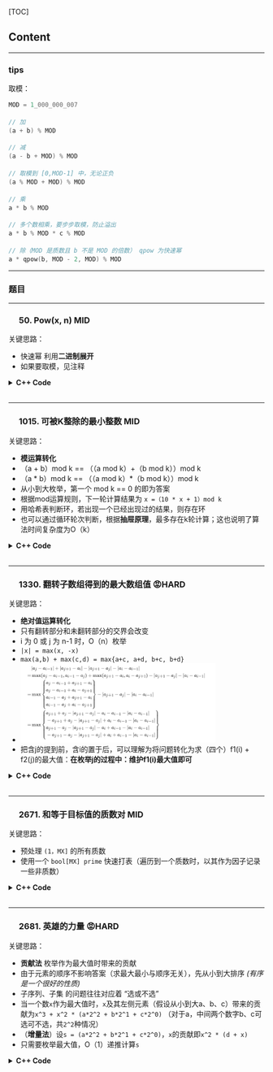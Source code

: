 [TOC]
## Content

---
### tips
取模：
```c++
MOD = 1_000_000_007

// 加
(a + b) % MOD

// 减
(a - b + MOD) % MOD

// 取模到 [0,MOD-1] 中，无论正负
(a % MOD + MOD) % MOD

// 乘
a * b % MOD

// 多个数相乘，要步步取模，防止溢出
a * b % MOD * c % MOD

// 除（MOD 是质数且 b 不是 MOD 的倍数） qpow 为快速幂
a * qpow(b, MOD - 2, MOD) % MOD
```

------
### 题目

---
### &emsp; 50. Pow(x, n) MID
关键思路：  
- 快速幂 利用<b>二进制展开</b>
- 如果要取模，见注释 

<details> 
<summary> <b>C++ Code</b> </summary>

```c++
class Solution {
public:
    double myPow(double x, int n) {
        long long N = n;
        if(N < 0)
        {
            x = 1.0/x;
            N = -N;
        }
        double ans = 1.0;
        double x_contribute = x;
        while(N > 0)
        {
            if(N & 0x1 == 1)
                ans *= x_contribute; // ans = ans * x_contirbute % M
            
            x_contribute *= x_contribute; // 将贡献不断地平方
            // x_contribute = x_contribute * x_contribute % M
            N >>= 1;
        }
        return ans;
    }
};
```
</details> 
<br>

---
### &emsp; 1015. 可被K整除的最小整数 MID
关键思路：  
- <b>模运算转化</b>
- （a + b）mod k == （（a mod k）+（b mod k））mod k
- （a * b）mod k == （（a mod k）*（b mod k））mod k
- 从小到大枚举，第一个 mod k == 0 的即为答案
- 根据mod运算规则，下一轮计算结果为 `x =（10 * x + 1）mod k`
- 用哈希表判断环，若出现一个已经出现过的结果，则存在环
- 也可以通过循环轮次判断，根据<b>抽屉原理</b>，最多存在k轮计算；这也说明了算法时间复杂度为O（k）

<details> 
<summary> <b>C++ Code</b> </summary>

```c++
class Solution {
public:
    int smallestRepunitDivByK(int k) {
        unordered_set<int> seen;
        int x = 1 % k;
        while(x && !seen.count(x))
        {
            seen.insert(x);
            x = (x*10 + 1) % k;
        }
        return x ? -1 : seen.size() + 1;    
    }
};
```
</details> 
<br>

---
### &emsp; 1330. 翻转子数组得到的最大数组值 :rage:HARD
关键思路：  
- <b>绝对值运算转化</b>
- 只有翻转部分和未翻转部分的交界会改变
- i 为 0 或 j 为 n-1 时，O（n）枚举
- `|x| = max(x, -x)`
- `max(a,b) + max(c,d) = max{a+c, a+d, b+c, b+d}`
- <img src ="./pic/math_1.png" width = "80%">
- 把含j的提到前，含i的置于后，可以理解为将问题转化为求（四个）f1(i) + f2(j)的最大值：**在枚举j的过程中：维护f1(i)最大值即可**

<details> 
<summary> <b>C++ Code</b> </summary>

```c++
class Solution {
public:
    static constexpr int INF = 0x3f3f3f3f;

    int maxValueAfterReverse(vector<int>& nums) {
        const int n = nums.size();
        const int a = nums[0], b = nums[n-1];
        int premax[2][2] = {-INF, -INF, -INF, -INF};
        int sum = 0, ans = 0;
        for(int i = 1; i < n; i++)
        {
            const int x = nums[i-1], y = nums[i], d = abs(x-y);
            sum += d;
            ans = max(ans, max({
                abs(x - b), // j为n-1的特殊情况 枚举子数组左端点
                abs(y - a), // i为0的特殊情况 枚举子数组右端点
                premax[0][0] - x - y,
                premax[0][1] - x + y,
                premax[1][0] + x - y,
                premax[1][1] + x + y
            }) - d);
            // 更新前缀最大值信息
            premax[0][0] = max(premax[0][0], x + y - d);
            premax[0][1] = max(premax[0][1], x - y - d);
            premax[1][0] = max(premax[1][0], -x + y - d);
            premax[1][1] = max(premax[1][1], -x - y - d);
        }
        return sum + ans;
    }
};
```
</details> 
<br>

---
### &emsp; 2671. 和等于目标值的质数对 MID
关键思路：  
- 预处理 `(1，MX]` 的所有质数
- 使用一个 `bool[MX] prime` 快速打表（遍历到一个质数时，以其作为因子记录一些非质数）

<details> 
<summary> <b>C++ Code</b> </summary>

```c++
const int MX = 1e6;
vector<int> primes;
bool np[MX + 1]; // 非质数时true

// 预处理计算质数
int init = []() {
    for (int i = 2; i <= MX; i++)
    {
        if(!np[i])
        {
            primes.push_back(i);
            for(int j = i; j <= MX / i; j++) // 避免溢出的写法
                np[i * j] = true; // i作为质因子 打表
        }
    }
    return 0;
}();

class Solution {
public:
    vector<vector<int>> findPrimePairs(int n) {
        vector<vector<int>> ans;
        if(n % 2)
        {
            if (n > 4 && !np[n - 2])
                ans.push_back({2, n - 2});
            return ans;
        }
        for(int x: primes) // 遍历质数
        {
            int y = n - x;
            if(y < x)
                break;
            if(!np[y])
                ans.push_back({x, y});
        }
        return ans;
    }
};
```
</details> 
<br>

---
### &emsp; 2681. 英雄的力量 :rage:HARD
关键思路：  
- <b>贡献法</b> 枚举作为最大值时带来的贡献 
- 由于元素的顺序不影响答案（求最大最小与顺序无关），先从小到大排序 *(有序 是一个很好的性质)*
- 子序列、子集 的问题往往对应着 “选或不选”
- 当一个数`x`作为最大值时，`x`及其左侧元素（假设从小到大a、b、c）带来的贡献为`x^3 + x^2 * (a*2^2 + b*2^1 + c*2^0)` （对于a，中间两个数字b、c可选可不选，共`2^2`种情况）
- （<b>增量法</b>）设`s = (a*2^2 + b*2^1 + c*2^0)`，`x`的贡献即`x^2 * (d + x)`
- 只需要枚举最大值，O（1）递推计算`s`

<details> 
<summary> <b>C++ Code</b> </summary>

```c++
class Solution {
public:
    int sumOfPower(vector<int>& nums) {
        const int MOD = 1e9+7;
        sort(nums.begin(), nums.end());
        int ans = 0, s = 0;
        for(long long x : nums) // x 作为最大值
        {
            ans = (ans + (x * x % MOD) * (s + x)) % MOD; // 中间模一次 防止溢出
            s = (s * 2 + x) % MOD; // 递推下一个s
        }
        return ans;
    }
};
```
</details> 
<br>  

